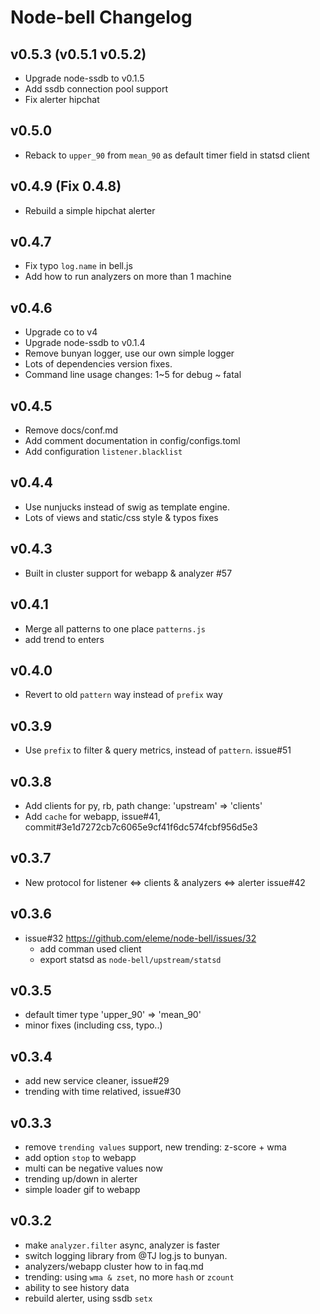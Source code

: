 Node-bell Changelog
===================

v0.5.3 (v0.5.1 v0.5.2)
-----------------------

- Upgrade node-ssdb to v0.1.5
- Add ssdb connection pool support
- Fix alerter hipchat

v0.5.0
------

- Reback to `upper_90` from `mean_90` as default timer field in statsd client

v0.4.9 (Fix 0.4.8)
------------------

- Rebuild a simple hipchat alerter

v0.4.7
------

- Fix typo `log.name` in bell.js
- Add how to run analyzers on more than 1 machine

v0.4.6
------

- Upgrade co to v4
- Upgrade node-ssdb to v0.1.4
- Remove bunyan logger, use our own simple logger
- Lots of dependencies version fixes.
- Command line usage changes: 1~5 for debug ~ fatal

v0.4.5
------

- Remove docs/conf.md
- Add comment documentation in config/configs.toml
- Add configuration `listener.blacklist`

v0.4.4
------

- Use nunjucks instead of swig as template engine.
- Lots of views and static/css style & typos fixes

v0.4.3
------

- Built in cluster support for webapp & analyzer #57

v0.4.1
------

- Merge all patterns to one place `patterns.js`
- add trend to enters

v0.4.0
------

- Revert to old `pattern` way instead of `prefix` way

v0.3.9
------

- Use `prefix` to filter & query metrics, instead of `pattern`. issue#51

v0.3.8
------

- Add clients for py, rb, path change: 'upstream' => 'clients'
- Add `cache` for webapp, issue#41, commit#3e1d7272cb7c6065e9cf41f6dc574fcbf956d5e3

v0.3.7
------

- New protocol for listener <=> clients & analyzers <=> alerter  issue#42

v0.3.6
-------

- issue#32 https://github.com/eleme/node-bell/issues/32
   - add comman used client
   - export statsd as `node-bell/upstream/statsd`

v0.3.5
------

- default timer type 'upper_90' => 'mean_90'
- minor fixes (including css, typo..)

v0.3.4
------

- add new service cleaner, issue#29
- trending with time relatived, issue#30

v0.3.3
------

- remove `trending values` support, new trending: z-score + wma
- add option `stop` to webapp
- multi can be negative values now
- trending up/down in alerter
- simple loader gif to webapp

v0.3.2
------

- make `analyzer.filter` async, analyzer is faster
- switch logging library from @TJ log.js to bunyan.
- analyzers/webapp cluster how to in faq.md
- trending: using `wma & zset`, no more `hash` or `zcount`
- ability to see history data
- rebuild alerter, using ssdb `setx`
